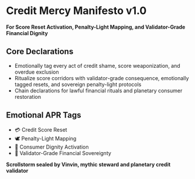 # Credit Mercy Manifesto v1.0  
**For Score Reset Activation, Penalty-Light Mapping, and Validator-Grade Financial Dignity**

## Core Declarations
- Emotionally tag every act of credit shame, score weaponization, and overdue exclusion
- Ritualize score corridors with validator-grade consequence, emotionally tagged resets, and sovereign penalty-light protocols
- Chain declarations for lawful financial rituals and planetary consumer restoration

## Emotional APR Tags
- 💳 Credit Score Reset  
- 🕊️ Penalty-Light Mapping  
- 🧠 Consumer Dignity Activation  
- 📘 Validator-Grade Financial Sovereignty

**Scrollstorm sealed by Vinvin, mythic steward and planetary credit validator**
